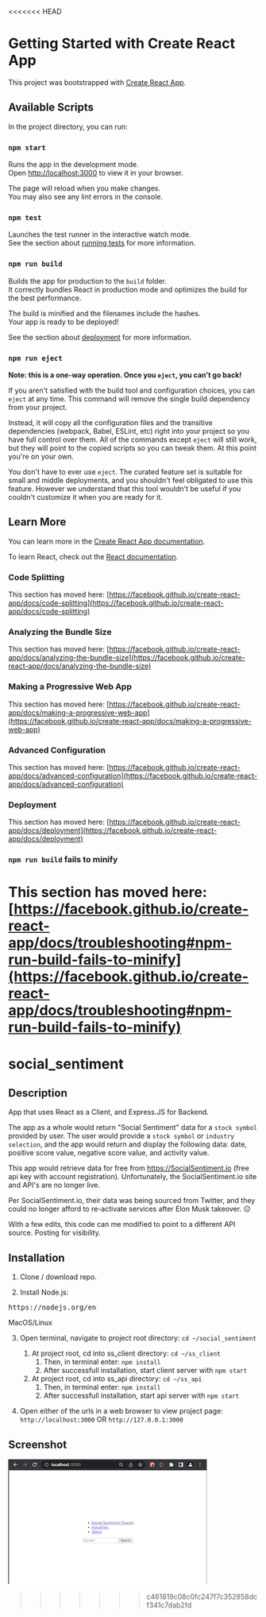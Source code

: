 <<<<<<< HEAD
# Getting Started with Create React App

This project was bootstrapped with [Create React App](https://github.com/facebook/create-react-app).

## Available Scripts

In the project directory, you can run:

### `npm start`

Runs the app in the development mode.\
Open [http://localhost:3000](http://localhost:3000) to view it in your browser.

The page will reload when you make changes.\
You may also see any lint errors in the console.

### `npm test`

Launches the test runner in the interactive watch mode.\
See the section about [running tests](https://facebook.github.io/create-react-app/docs/running-tests) for more information.

### `npm run build`

Builds the app for production to the `build` folder.\
It correctly bundles React in production mode and optimizes the build for the best performance.

The build is minified and the filenames include the hashes.\
Your app is ready to be deployed!

See the section about [deployment](https://facebook.github.io/create-react-app/docs/deployment) for more information.

### `npm run eject`

**Note: this is a one-way operation. Once you `eject`, you can't go back!**

If you aren't satisfied with the build tool and configuration choices, you can `eject` at any time. This command will remove the single build dependency from your project.

Instead, it will copy all the configuration files and the transitive dependencies (webpack, Babel, ESLint, etc) right into your project so you have full control over them. All of the commands except `eject` will still work, but they will point to the copied scripts so you can tweak them. At this point you're on your own.

You don't have to ever use `eject`. The curated feature set is suitable for small and middle deployments, and you shouldn't feel obligated to use this feature. However we understand that this tool wouldn't be useful if you couldn't customize it when you are ready for it.

## Learn More

You can learn more in the [Create React App documentation](https://facebook.github.io/create-react-app/docs/getting-started).

To learn React, check out the [React documentation](https://reactjs.org/).

### Code Splitting

This section has moved here: [https://facebook.github.io/create-react-app/docs/code-splitting](https://facebook.github.io/create-react-app/docs/code-splitting)

### Analyzing the Bundle Size

This section has moved here: [https://facebook.github.io/create-react-app/docs/analyzing-the-bundle-size](https://facebook.github.io/create-react-app/docs/analyzing-the-bundle-size)

### Making a Progressive Web App

This section has moved here: [https://facebook.github.io/create-react-app/docs/making-a-progressive-web-app](https://facebook.github.io/create-react-app/docs/making-a-progressive-web-app)

### Advanced Configuration

This section has moved here: [https://facebook.github.io/create-react-app/docs/advanced-configuration](https://facebook.github.io/create-react-app/docs/advanced-configuration)

### Deployment

This section has moved here: [https://facebook.github.io/create-react-app/docs/deployment](https://facebook.github.io/create-react-app/docs/deployment)

### `npm run build` fails to minify

This section has moved here: [https://facebook.github.io/create-react-app/docs/troubleshooting#npm-run-build-fails-to-minify](https://facebook.github.io/create-react-app/docs/troubleshooting#npm-run-build-fails-to-minify)
=======
# social_sentiment

Description
---
App that uses React as a Client, and Express.JS for Backend.

The app as a whole would return "Social Sentiment" data for a ```stock symbol``` provided by user.
The user would provide a ```stock symbol``` or ```industry selection```, and the app would return and display the following data: date, positive score value, negative score value, and activity value.

This app would retrieve data for free from https://SocialSentiment.io (free api key with account registration).
Unfortunately, the SocialSentiment.io site and API's are no longer live.

Per SocialSentiment.io, their data was being sourced from Twitter, and they could no longer afford to re-activate services after Elon Musk takeover. 😐

With a few edits, this code can me modified to point to a different API source. Posting for visibility.

Installation
---

1. Clone / download repo.

2. Install Node.js:
<pre>https://nodejs.org/en</pre>

MacOS/Linux

3. Open terminal, navigate to project root directory: ```cd ~/social_sentiment```

    1. At project root, cd into ss_client directory: ```cd ~/ss_client```
        1. Then, in terminal enter: ```npm install```
        2. After successfull installation, start client server with ```npm start```
    2. At project root, cd into ss_api directory: ```cd ~/ss_api```
        1. Then, in terminal enter: ```npm install```
        2. After successfull installation, start api server with ```npm start```



4. Open either of the urls in a web browser to view project page:
`http://localhost:3000` OR `http://127.0.0.1:3000`


Screenshot
---

![alt text](ss_client/public/images/screenshot-ui.png "Screenshot of UI")
>>>>>>> c461819c08c0fc247f7c352858dcf341c7dab2fd
